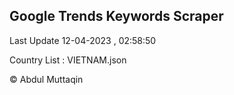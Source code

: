 

## Google Trends Keywords Scraper 
 
Last Update 12-04-2023 , 02:58:50

Country List :
VIETNAM.json



© Abdul Muttaqin 
